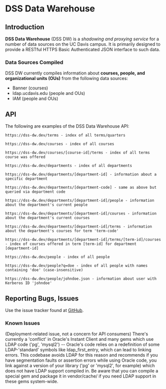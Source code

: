 # DSS Data Warehouse

## Introduction
**DSS Data Warehouse** (DSS DW) is a *shadowing and proxying service* for a number of data sources on the UC Davis campus. It is primarily designed to provide a RESTful HTTPS Basic Authenticated JSON interface to such data.

### Data Sources Compiled
DSS DW currently compiles information about **courses, people, and organizational units (OUs)** from the following data sources:

* Banner (courses)
* ldap.ucdavis.edu (people and OUs)
* IAM (people and OUs)

## API
The following are examples of the DSS Data Warehouse API:

    https://dss-dw.dev/terms - index of all terms/quarters
    
    https://dss-dw.dev/courses - index of all courses
    
    https://dss-dw.dev/courses/[course-id]/terms - index of all terms course was offered
    
    https://dss-dw.dev/departments - index of all departments
    
    https://dss-dw.dev/departments/[department-id] - information about a specific department
    
    https://dss-dw.dev/departments/[department-code] - same as above but queried via department code
    
    https://dss-dw.dev/departments/[department-id]/people - information about the department's current people
    
    https://dss-dw.dev/departments/[department-id]/courses - information about the department's current courses
    
    https://dss-dw.dev/departments/[department-id]/terms - information about the department's courses for term 'term-code'
    
    https://dss-dw.dev/departments/[department-id]/terms/[term-id]/courses - index of courses offered in term [term-id] for department [department-id]
    
    https://dss-dw.dev/people - index of all people
    
    https://dss-dw.dev/people?q=doe - index of all people with names containing 'doe' (case-insensitive)
    
    https://dss-dw.dev/people/johndoe.json - information about user with Kerberos ID 'johndoe'

## Reporting Bugs, Issues
Use the issue tracker found at [GitHub](https://github.com/cthielen/dss-dw/issues).

### Known Issues
(Deployment-related issue, not a concern for API consumers)
There's currently a 'conflict' in Oracle's Instant Client and many gems which use LDAP code ('pg', 'mysql2') -- Oracle's code relies on a redefinition of some LDAP-'standard' symbols like ldap_first_entry, which can lead to linking errors. This codebase avoids LDAP for this reason and recommends if you have segmentation faults or assertion errors while using Oracle code, you link against a version of your library ('pg' or 'mysql2', for example) which does not have LDAP support compiled in. Be aware that you can compile a special gem and package it in vendor/cache/ if you need LDAP support in these gems system-wide.
